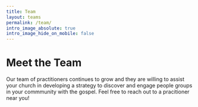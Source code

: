 ```yaml
---
title: Team
layout: teams
permalink: /team/
intro_image_absolute: true
intro_image_hide_on_mobile: false
---
```


# Meet the Team

Our team of practitioners continues to grow and they are willing to assist your church in developing a strategy to discover and engage people groups in your commmunity with the gospel. Feel free to reach out to a pracitioner near you!
